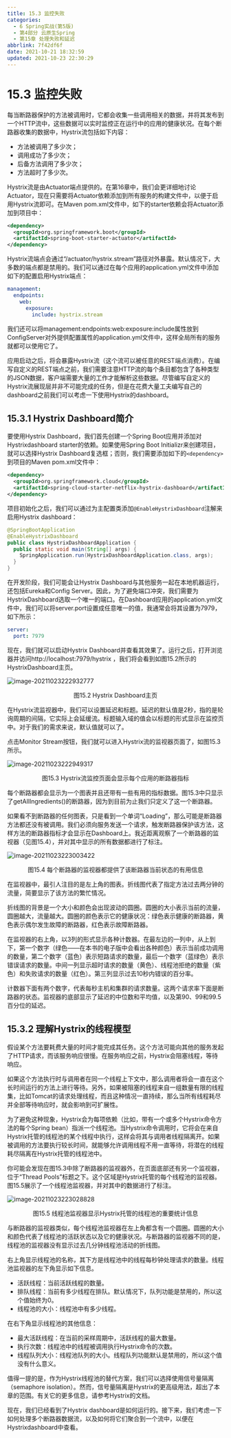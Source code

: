 ```yaml
---
title: 15.3 监控失败
categories: 
  - 6 Spring实战(第5版)
  - 第4部分 云原生Spring
  - 第15章 处理失败和延迟
abbrlink: 7f42df6f
date: 2021-10-21 18:32:59
updated: 2021-10-23 22:30:29
---
```

# 15.3 监控失败
每当断路器保护的方法被调用时，它都会收集一些调用相关的数据，并将其发布到一个HTTP流中，这些数据可以实时监控正在运行中的应用的健康状况。在每个断路器收集的数据中，Hystrix流包括如下内容：
- 方法被调用了多少次；
- 调用成功了多少次；
- 后备方法调用了多少次；
- 方法超时了多少次。

Hystrix流是由Actuator端点提供的。在第16章中，我们会更详细地讨论Actuator，现在只需要将Actuator依赖添加到所有服务的构建文件中，以便于启用Hystrix流即可。在Maven pom.xml文件中，如下的starter依赖会将Actuator添加到项目中：

```xml
<dependency>
  <groupId>org.springframework.boot</groupId>
  <artifactId>spring-boot-starter-actuator</artifactId>
</dependency>
```

Hystrix流端点会通过“/actuator/hystrix.stream”路径对外暴露。默认情况下，大多数的端点都是禁用的。我们可以通过在每个应用的application.yml文件中添加如下的配置启用Hystrix端点：

```yml
management:
  endpoints:
    web:
      exposure:
        include: hystrix.stream
```

我们还可以将management:endpoints:web:exposure:include属性放到ConfigServer对外提供配置属性的application.yml文件中，这样全局所有的服务就都可以使用它了。

应用启动之后，将会暴露Hystrix流（这个流可以被任意的REST端点消费）。在编写自定义的REST端点之前，我们需要注意HTTP流的每个条目都包含了各种类型的JSON数据，客户端需要大量的工作才能解析这些数据。尽管编写自定义的Hystrix流展现层并非不可能完成的任务，但是在花费大量工夫编写自己的dashboard之前我们可以考虑一下使用Hystrix的dashboard。

## 15.3.1 Hystrix Dashboard简介
要使用Hystrix Dashboard，我们首先创建一个Spring Boot应用并添加对Hystrixdashboard starter的依赖。如果使用Spring Boot Initializr来创建项目，就可以选择Hystrix Dashboard复选框；否则，我们需要添加如下的`<dependency>`到项目的Maven pom.xml文件中：

```xml
<dependency>
  <groupId>org.springframework.cloud</groupId>
  <artifactId>spring-cloud-starter-netflix-hystrix-dashboard</artifactId>
</dependency>
```

项目初始化之后，我们可以通过为主配置类添加`@EnableHystrixDashboard`注解来启用Hystrix dashboard：

```java
@SpringBootApplication
@EnableHystrixDashboard
public class HystrixDashboardApplication {
  public static void main(String[] args) {
    SpringApplication.run(HystrixDashboardApplication.class, args);
  }
}
```

在开发阶段，我们可能会让Hystrix Dashboard与其他服务一起在本地机器运行，还包括Eureka和Config Server。因此，为了避免端口冲突，我们需要为HystrixDashboard选取一个唯一的端口。在Dashboard应用的application.yml文件中，我们可以将server.port设置成任意唯一的值，我通常会将其设置为7979，如下所示：

```yml
server:
  port: 7979
```

现在，我们就可以启动Hystrix Dashboard并查看其效果了。运行之后，打开浏览器并访问http://localhost:7979/hystrix ，我们将会看到如图15.2所示的HystrixDashboard主页。

![image-20211023222932777](https://gitee.com/XiaoLan223/images/raw/master/Blog/Sum/20211023222933.png)

<center>图15.2 Hystrix Dashboard主页</center>

在Hystrix流监视器中，我们可以设置延迟和标题。延迟的默认值是2秒，指的是轮询周期的间隔，它实际上会延缓流。标题输入域的值会以标题的形式显示在监控页中。对于我们的需求来说，默认值就可以了。

点击Monitor Stream按钮，我们就可以进入Hystrix流的监视器页面了，如图15.3所示。

![image-20211023222949317](https://gitee.com/XiaoLan223/images/raw/master/Blog/Sum/20211023222949.png)

<center>图15.3 Hystrix流监控页面会显示每个应用的断路器指标</center>

每个断路器都会显示为一个图表并且还带有一些有用的指标数据。图15.3中只显示了getAllIngredients()的断路器，因为到目前为止我们只定义了这一个断路器。

如果看不到断路器的任何图表，只是看到一个单词“Loading”，那么可能是断路器方法都还没有被调用。我们必须向服务发送一个请求，触发断路器保护该方法，这样方法的断路器指标才会显示在Dashboard上。我近距离观察了一个断路器的监视器（见图15.4），并对其中显示的所有数据都进行了标注。

![image-20211023223003422](https://gitee.com/XiaoLan223/images/raw/master/Blog/Sum/20211023223003.png)

<center>图15.4 每个断路器的监视器都提供了该断路器当前状态的有用信息</center>

在监视器中，最引人注目的是左上角的图表。折线图代表了指定方法过去两分钟的流量，简要显示了该方法的繁忙情况。

折线图的背景是一个大小和颜色会出现波动的圆圈。圆圈的大小表示当前的流量，圆圈越大，流量越大。圆圈的颜色表示它的健康状况：绿色表示健康的断路器，黄色表示偶尔发生故障的断路器，红色表示故障断路器。

在监视器的右上角，以3列的形式显示各种计数器。在最左边的一列中，从上到下，第一个数字（绿色——在本书的电子版中会看出各种颜色）表示当前成功调用的数量，第二个数字（蓝色）表示短路请求的数量，最后一个数字（蓝绿色）表示错误请求的数量。中间一列显示超时请求的数量（黄色）、线程池拒绝的数量（紫色）和失败请求的数量（红色）。第三列显示过去10秒内错误的百分率。

计数器下面有两个数字，代表每秒主机和集群的请求数量。这两个请求率下面是断路器的状态。监视器的底部显示了延迟的中位数和平均值，以及第90、99和99.5百分位的延迟。

## 15.3.2 理解Hystrix的线程模型
假设某个方法要耗费大量的时间才能完成其任务。这个方法可能向其他的服务发起了HTTP请求，而该服务响应很慢。在服务响应之前，Hystrix会阻塞线程，等待响应。

如果这个方法执行时与调用者在同一个线程上下文中，那么调用者将会一直在这个长时间运行的方法上进行等待。另外，如果被阻塞的线程来自一组数量有限的线程集，比如Tomcat的请求处理线程，而且这种情况一直持续，那么当所有线程耗尽并全部等待响应时，就会影响到可扩展性。

为了避免这种现象，Hystrix会为每项依赖（比如，带有一个或多个Hystrix命令方法的每个Spring bean）指派一个线程池。当Hystrix命令调用时，它将会在来自Hystrix托管的线程池的某个线程中执行，这样会将其与调用者线程隔离开。如果被调用的方法要执行较长时间，就能够允许调用线程不用一直等待，将潜在的线程耗尽隔离在Hystrix托管的线程池中。

你可能会发现在图15.3中除了断路器的监视器外，在页面底部还有另一个监视器，位于“Thread Pools”标题之下。这个区域是Hystrix托管的每个线程池的监视器。图15.5展示了一个线程池监视器，并对其中的数据进行了标注。

![image-20211023223028828](https://gitee.com/XiaoLan223/images/raw/master/Blog/Sum/20211023223028.png)

<center>图15.5 线程池监视器显示Hystrix托管的线程池的重要统计信息</center>

与断路器的监视器类似，每个线程池监视器在左上角都含有一个圆圈。圆圈的大小和颜色代表了线程池的活跃状态以及它的健康状况。与断路器的监视器不同的是，线程池的监视器没有显示过去几分钟线程池活动的折线图。

右上角显示线程池的名称，其下方是线程池中的线程每秒钟处理请求的数量。线程池监视器的左下角显示如下信息。
- 活跃线程：当前活跃线程的数量。
- 排队线程：当前有多少线程在排队。默认情况下，队列功能是禁用的，所以这个值始终为0。
- 线程池的大小：线程池中有多少线程。

在右下角显示线程池的其他信息：
- 最大活跃线程：在当前的采样周期中，活跃线程的最大数量。
- 执行次数：线程池中的线程被调用执行Hystrix命令的次数。
- 线程队列大小：线程池队列的大小。线程队列功能默认是禁用的，所以这个值没有什么意义。

值得一提的是，作为Hystrix线程池的替代方案，我们可以选择使用信号量隔离（semaphore isolation）。然而，信号量隔离是Hystrix的更高级用法，超出了本章的范围。有关它的更多信息，请参考Hystrix的文档。

现在，我们已经看到了Hystrix dashboard是如何运行的。接下来，我们考虑一下如何处理多个断路器数据流，以及如何将它们聚合到一个流中，以便在Hystrixdashboard中查看。
